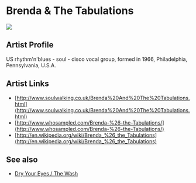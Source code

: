 # Brenda & The Tabulations

![](../../asssets/artists/Brenda_and_The_Tabulations.png)

## Artist Profile

US rhythm'n'blues - soul - disco vocal group, formed in 1966, Philadelphia, Pennsylvania, U.S.A. 

## Artist Links

- [http://www.soulwalking.co.uk/Brenda%20And%20The%20Tabulations.html](http://www.soulwalking.co.uk/Brenda%20And%20The%20Tabulations.html)
- [http://www.whosampled.com/Brenda-%26-the-Tabulations/](http://www.whosampled.com/Brenda-%26-the-Tabulations/)
- [http://en.wikipedia.org/wiki/Brenda_%26_the_Tabulations](http://en.wikipedia.org/wiki/Brenda_%26_the_Tabulations)


## See also

- [Dry Your Eyes / The Wash](Brenda_and_The_Tabulations-Dry_Your_Eyes_-_The_Wash.md)
